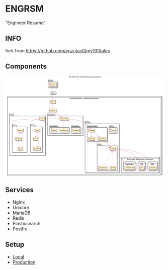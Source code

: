 # ENGRSM

"Engineer Resume".

## INFO

fork from https://github.com/yuzutas0/my100tales

## Components

![Components](docs/components.png)

## Services

- Nginx
- Unicorn
- MariaDB
- Redis
- Elasticsearch
- Postfix

## Setup

- [Local](server/local/)
- [Production](server/[deprecated]production)
